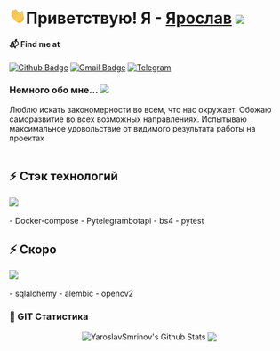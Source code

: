 <h1> <img src="https://raw.githubusercontent.com/ABSphreak/ABSphreak/master/gifs/Hi.gif" width="30px">Приветствую! Я - <a href="https://github.com/YaroslavSmrinov">Ярослав</a> <img src="https://emojis.slackmojis.com/emojis/images/1531849430/4246/blob-sunglasses.gif?1531849430" width="30px"></h1>
</h1>

#### 📬 Find me at
[![Github Badge](https://img.shields.io/badge/-Github-black?style=flat-square&logo=github&link=https://github.com/YaroslavSmrinov)](https://github.com/YaroslavSmrinov/YaroslavSmrinov) 
[![Gmail Badge](https://img.shields.io/badge/-Gmail-d14836?style=flat-square&logo=Gmail&logoColor=white&link=mailto:yar_smir@mail.ru)](mailto:yar_smir@mail.ru)
[![Telegram](https://img.shields.io/badge/telegram-1DA1F2.svg?style=for-the-badge&logo=telegram&logoColor=ffffff)](https://t.me/irs_sm)


### Немного обо мне...  <img src="https://media.giphy.com/media/VgCDAzcKvsR6OM0uWg/giphy.gif" width="50"> 
Люблю искать закономерности во всем, что нас окружает. Обожаю саморазвитие во всех возможных направлениях. Испытываю максимальное удовольствие от видимого результата работы на проектах <br/><br/>




## ⚡️ Стэк технологий

<p >
  <a href="https://skillicons.dev">
    <img src="https://skillicons.dev/icons?i=git,py,django,docker,postgres,html,sqlite" />
  </a>
</p>
- Docker-compose
- Pytelegrambotapi
- bs4
- pytest

## ⚡️ Скоро

<p >
  <a href="https://skillicons.dev">
    <img src="https://skillicons.dev/icons?i=flask,fastapi" />
  </a>
</p>
- sqlalchemy
- alembic
- opencv2

### 🚀 GIT Статистика
<p align="center">
<img align="center" src="https://github-readme-stats.vercel.app/api?username=YaroslavSmrinov&show_icons=true&line_height=21&text_color=000&icon_color=000&bg_color=0,ea6161,ffc64d,fffc4d,52fa5a&theme=graywhite" alt="YaroslavSmrinov's Github Stats" />
<img align="center" src="https://github-readme-stats.vercel.app/api/top-langs/?username=YaroslavSmrinov&line_height=27&layout=compact&text_color=000&icon_color=000&bg_color=0,ea6161,ffc64d,fffc4d,52fa5a&theme=graywhite" />
</p>
